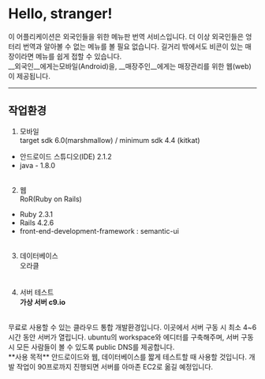 # Hello, stranger!

이 어플리케이션은 외국인들을 위한 메뉴판 번역 서비스입니다. 더 이상 외국인들은 엉터리 번역과 알아볼 수 없는 메뉴를 볼 필요 없습니다. 길거리 밖에서도 비콘이 있는 매장이라면 메뉴를 쉽게 접할 수 있습니다.  
__외국인__에게는모바일(Android)을, __매장주인__에게는 매장관리를 위한 웹(web)이 제공됩니다.
___

## 작업환경    
1. 모바일  
target sdk 6.0(marshmallow) / minimum sdk 4.4 (kitkat)  
 * 안드로이드 스튜디오(IDE) 2.1.2   
 * java - 1.8.0
<br><br>
2. 웹  
RoR(Ruby on Rails)
  * Ruby 2.3.1
  * Rails 4.2.6
  * front-end-development-framework : semantic-ui
<br><br>
3. 데이터베이스  
오라클  
<br><br>
4. 서버 테스트  
**가상 서버 c9.io**
<br>
무료로 사용할 수 있는 클라우드 통합 개발환경입니다. 이곳에서 서버 구동 시 최소 4~6시간 동안 서버가 열립니다. ubuntu의 workspace와 에디터를 구축해주며, 서버 구동 시 모든 사람들이 볼 수 있도록 public DNS를 제공합니다.  
<br>
**사용 목적**  
안드로이드와 웹, 데이터베이스를 짧게 테스트할 때 사용할 것입니다. 개발 작업이 90프로까지 진행되면 서버를 아마존 EC2로 옮길 예정입니다.

